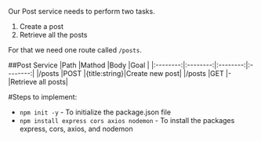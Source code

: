 Our Post service needs to perform two tasks.

1. Create a post
2. Retrieve all the posts

For that we need one route called `/posts`.

##Post Service
|Path |Mathod |Body |Goal |
|:--------:|:--------:|:--------:|:--------:|
|/posts |POST |{title:string}|Create new post|
|/posts |GET |- |Retrieve all posts|

#Steps to implement:

- `npm init -y` - To initialize the package.json file
- `npm install express cors axios nodemon` - To install the packages express, cors, axios, and nodemon
